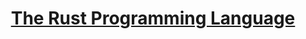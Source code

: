 <h1 align="center">
  <a href="https://doc.rust-lang.org/stable/book/second-edition/">
    The Rust Programming Language
  </a>
<h1>
